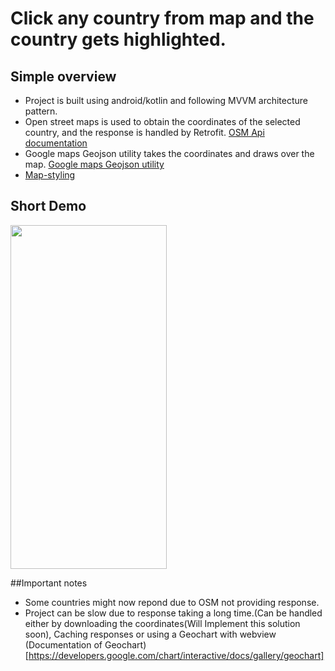 # Click any country from map and the country gets highlighted.


## Simple overview
* Project is built using android/kotlin and following MVVM architecture pattern.
* Open street maps is used to obtain the coordinates of the selected country, and the response is handled by Retrofit. [OSM Api documentation](https://nominatim.org/release-docs/latest/api/Search/)
* Google maps Geojson utility takes the coordinates and draws over the map. [Google maps Geojson utility](https://developers.google.com/maps/documentation/android-sdk/utility/geojson)
* [Map-styling](https://developers.google.com/maps/documentation/android-sdk/styling)



## Short Demo
<img src="https://user-images.githubusercontent.com/57041674/116604523-88952e80-a92e-11eb-9b18-cb42b11c6dec.gif" width="250" height="550"/>

##Important notes
* Some countries might now repond due to OSM not providing response.
* Project can be slow due to response taking a long time.(Can be handled either by downloading the coordinates(Will Implement this solution soon), Caching responses or using a Geochart with webview (Documentation of Geochart)[https://developers.google.com/chart/interactive/docs/gallery/geochart]
